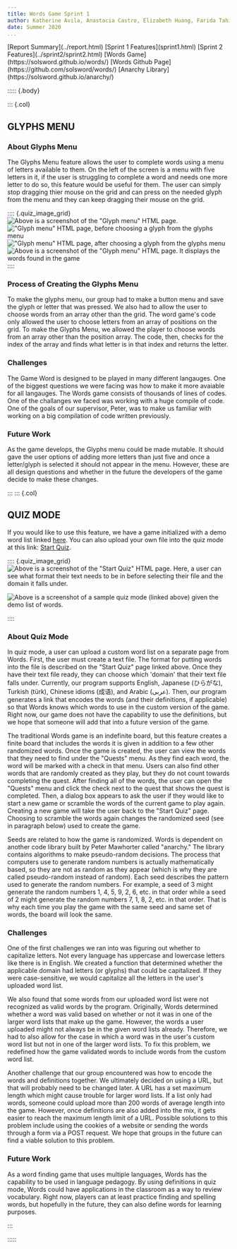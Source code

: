 ```yaml
---
title: Words Game Sprint 1
author: Katherine Avila, Anastacia Castro, Elizabeth Huang, Farida Tahiry, and Peter Mawhorter
date: Summer 2020
...
```


<nav>
[Report Summary](../report.html)
[Sprint 1 Features](sprint1.html)
[Sprint 2 Features](../sprint2/sprint2.html)
[Words Game](https://solsword.github.io/words/)
[Words Github Page](https://github.com/solsword/words/)
[Anarchy Library](https://solsword.github.io/anarchy/)
</nav>

::::: {.body}

::: {.col}

## GLYPHS MENU



### About Glyphs Menu 

The Glyphs Menu feature allows the user to complete words using a menu of letters available to them. On the left of the screen is a menu with five letters in it, if the user is struggling to complete a word and needs one more letter to do so, this feature would be useful for them. The user can simply stop dragging thier mouse on the grid and can press on the needed glyph from the menu and they can keep dragging their mouse on the grid.   

:::: {.quiz_image_grid}
![Above is a screenshot of the "Glyph menu" HTML page. ](GM3.jpg)
!["Glyph menu" HTML page, before choosing a glyph from the glyphs menu ](GM2.jpg)
!["Glyph menu" HTML page, after choosing a glyph from the glyphs menu](GM1.jpg)
![Above is a screenshot of the "Glyph menu" HTML page. It displays the words found in the game](GM.jpg)
::::

### Process of Creating the Glyphs Menu 

To make the glyphs menu, our group had to make a button menu and save the glyph or letter that was pressed. We also had to allow the user to choose words from an array other than the grid. The word game's code only allowed the user to choose letters from an array of positions on the grid. To make the Glyphs Menu, we allowed the player to choose words from an array other than the position array. The code, then, checks for the index of the array and finds what letter is in that index and returns the letter. 

### Challenges 

The Game Word is designed to be played in many different langauges. One of the biggest questions we were facing was how to make it more avaiable for all langauges.
The Words game consists of thousands of lines of codes. One of the challanges we faced was working with a huge compile of code.  One of the goals of our supervisor, Peter, was to make us familiar with working on a big compilation of code written previously. 


### Future Work

As the game develops, the Glyphs menu could be made mutable. It should gave the user options of adding more letters than just five and once a letter/glyph is selected it should not appear in the menu. However, these are all design questions and whether in the future the developers of the game decide to make these changes.  

:::
::: {.col}

## QUIZ MODE

If you would like to use this feature, we have a game initialized with a demo word list linked <a href="https://cs.wellesley.edu/~expressive/words/index.html#mode=quiz,words=computer`definition%25201~science`definition%25202~coding`definition%25203~html`definition%25204~css`definition%25205~javascript`definition%25206,domain=English">here</a>. You can also upload your own file into the quiz mode at this link: <a href="https://cs.wellesley.edu/~expressive/words/start_quiz.html">Start Quiz</a>.

:::: {.quiz_image_grid}
![Above is a screenshot of the "Start Quiz" HTML page. Here, a user can see what format their text needs to be in before selecting their file and the domain it falls under.](start_quiz.JPG)


![Above is a screenshot of a sample quiz mode (linked above) given the demo list of words.](quiz_demo_img.JPG)

::::

### About Quiz Mode

In quiz mode, a user can upload a custom word list on a separate page from Words. 
First, the user must create a text file. The format for putting words into the file is described on the "Start Quiz" page linked above.
Once they have their text file ready, they can choose which 'domain' that their text file falls under. 
Currently, our program supports English, Japanese (ひらがな), Turkish (türk), Chinese idioms (成语), and Arabic (عربى).
Then, our program generates a link that encodes the words (and their definitions, if applicable) so that Words knows which words to use in the custom version of the game.
Right now, our game does not have the capability to use the definitions, but we hope that someone will add that into a future version of the game.

The traditional Words game is an indefinite board, but this feature creates a finite board that includes the words it is given in addition to a few other randomized words.
Once the game is created, the user can view the words that they need to find under the "Quests" menu.
As they find each word, the word will be marked with a check in that menu.
Users can also find other words that are randomly created as they play, but they do not count towards completing the quest.
After finding all of the words, the user can open the "Quests" menu and click the check next to the quest that shows the quest is completed.
Then, a dialog box appears to ask the user if they would like to start a new game or scramble the words of the current game to play again.
Creating a new game will take the user back to the "Start Quiz" page.
Choosing to scramble the words again changes the randomized seed (see in paragraph below) used to create the game. 

Seeds are related to how the game is randomized.
Words is dependent on another code library built by Peter Mawhorter called "anarchy."
The library contains algorithms to make pseudo-random decisions.
The process that computers use to generate random numbers is actually mathematically based, so they are not as random as they appear (which is why they are called pseudo-random instead of random). 
Each seed describes the pattern used to generate the random numbers.
For example, a seed of 3 might generate the random numbers 1, 4, 5, 9, 2, 6, etc. in that order while a seed of 2 might generate the random numbers 7, 1, 8, 2, etc. in that order.
That is why each time you play the game with the same seed and same set of words, the board will look the same.
 
### Challenges

One of the first challenges we ran into was figuring out whether to capitalize letters. 
Not every language has uppercase and lowercase letters like there is in English. 
We created a function that determined whether the applicable domain had letters (or glyphs) that could be capitalized.
If they were case-sensitive, we would capitalize all the letters in the user's uploaded word list.

We also found that some words from our uploaded word list were not recognized as valid words by the program.
Originally, Words determined whether a word was valid based on whether or not it was in one of the larger word lists that make up the game. 
However, the words a user uploaded might not always be in the given word lists already. 
Therefore, we had to also allow for the case in which a word was in the user's custom word list but not in one of the larger word lists.
To  fix this problem, we redefined how the game validated words to include words from the custom word list.

Another challenge that our group encountered was how to encode the words and definitions together. 
We ultimately decided on using a URL, but that will probably need to be changed later.
A URL has a set maximum length which might cause trouble for larger word lists.
If a list only had words, someone could upload more than 200 words of average length into the game.
However, once definitions are also added into the mix, it gets easier to reach the maximum length limit of a URL.
Possible solutions to this problem include using the cookies of a website or sending the words through a form via a POST request.
We hope that groups in the future can find a viable solution to this problem.

### Future Work

As a word finding game that uses multiple languages, Words has the capability to be used in language pedagogy.
By using definitions in quiz mode, Words could have applications in the classroom as a way to review vocabulary.
Right now, players can at least practice finding and spelling words, but hopefully in the future, they can also define words for learning purposes.

:::

:::::

